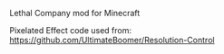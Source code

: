 Lethal Company mod for Minecraft



Pixelated Effect code used from:
https://github.com/UltimateBoomer/Resolution-Control